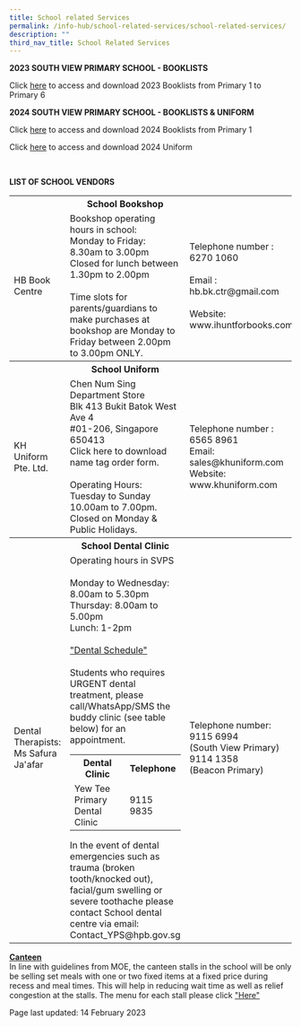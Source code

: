 ```yaml
---
title: School related Services
permalink: /info-hub/school-related-services/school-related-services/
description: ""
third_nav_title: School Related Services
---
```

<p><strong>2023 SOUTH VIEW PRIMARY SCHOOL - BOOKLISTS<br></strong>
</p><p>Click <a href="https://drive.google.com/drive/folders/1_1_PtgMeYOOM88YUF2ZLdlIpQKrnsqUS?usp=sharing" target="_blank" rel="noopener">here</a> to access and download 2023 Booklists from Primary 1 to Primary 6</p>
<p><strong>2024 SOUTH VIEW PRIMARY SCHOOL - BOOKLISTS &amp; UNIFORM<br></strong>
</p>
<p>Click <a href="https://drive.google.com/file/d/1T7lBfa0bXnZBoiNF0SUxD3vneVZWwVHK/view?usp=sharing" target="_blank" rel="noopener">here</a> to access and download 2024 Booklists from Primary 1</p>
<p>Click <a href="https://drive.google.com/file/d/1ROuaCIceYqIsFdNw1dFwCV_aS_Vnk7j7/view?usp=sharing" target="_blank" rel="noopener">here</a> to access and download 2024 Uniform</p>
<br>
<p><strong>LIST OF SCHOOL VENDORS<br></strong>
<table>
	<tbody>
		<tr>
			<th></th>
			<th style="text-align: center;">School Bookshop</th>
			<th></th>
		</tr>
		<tr>
			<td>HB Book Centre</td>
			<td>Bookshop operating hours in school:<br>
Monday to Friday: 8.30am to 3.00pm<br>
Closed for lunch between 1.30pm to 2.00pm<br><br>
Time slots for parents/guardians to make purchases at bookshop are Monday to Friday between 2.00pm to 3.00pm ONLY.</td>
			<td>Telephone number : 6270 1060<br><br>
Email : hb.bk.ctr@gmail.com<br><br>
				Website: www.ihuntforbooks.com<br></td>
		</tr>
		<tr>
			<th></th>
			<th style="text-align: center;">School Uniform</th>
			<th></th>
		</tr>
		<tr>
			<td>KH Uniform Pte. Ltd.</td>
			<td>Chen Num Sing Department Store<br>
Blk 413 Bukit Batok West Ave 4<br>
#01-206, Singapore 650413<br>
Click here to download name tag order form.<br><br>
Operating Hours:<br>
Tuesday to Sunday 10.00am to 7.00pm.<br>
				Closed on Monday &amp; Public Holidays.</td>
	<td>Telephone number : 6565 8961<br>
Email: sales@khuniform.com<br>
		Website: www.khuniform.com</td>
		</tr>
		<tr>
			<th></th>
			<th style="text-align: center;">School Dental Clinic</th>
			<th></th>
		</tr>
		<tr>
			<td>Dental Therapists: Ms Safura Ja'afar</td>
			<td>Operating hours in SVPS<br><br>
Monday to Wednesday: 8.00am to 5.30pm<br>
Thursday: 8.00am to 5.00pm<br>
				Lunch: 1-2pm<br><br>
				<a href="https://drive.google.com/file/d/14yctIJhg6MkdjLnvuwJm_raSBJXQyRRI/view?usp=sharing" target="_blank" rel="noopener">"Dental Schedule"</a><br><br>
Students who requires URGENT dental treatment, please call/WhatsApp/SMS the buddy clinic (see table below) for an appointment.<br>
				<table>
					<tbody>
						<tr>
							<th>Dental Clinic</th>
							<th>Telephone</th>
						</tr>
							<tr>
							<td>Yew Tee Primary Dental Clinic</td>
							<td>9115 9835</td>
						</tr>
					</tbody>
				</table>
In the event of dental emergencies such as trauma (broken tooth/knocked out), facial/gum swelling or severe toothache please contact 
School dental centre via email: Contact_YPS@hpb.gov.sg
<br>
			</td>
	<td>Telephone number:<br>
		9115 6994<br>(South View Primary)<br>
			9114 1358<br>(Beacon Primary)</td>
		</tr>
	</tbody>
	</table>
</p><p><u><strong>Canteen<br></strong></u>In line with guidelines from MOE, the canteen stalls in the school will be only be selling set meals with one or two fixed items at a fixed price during recess and meal times. This will help in reducing wait time as well as relief congestion at the stalls. The menu for each stall please click&nbsp;<a href="https://drive.google.com/file/d/1B1LEG8gbvFc6DDp9R5QvH1gl93JYL9jz/view" target="_blank" rel="noopener">"Here"</a></p>
<p>Page last updated: 14 February 2023</p>